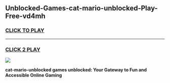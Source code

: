 
## Unblocked-Games-cat-mario-unblocked-Play-Free-vd4mh
<h3>
<a href="https://premium76.site?title=cat-mario-unblocked&ref=23A">CLICK TO PLAY</a></h3>
<hr>

<h3>
<a href="https://premium76.site?title=cat-mario-unblocked&ref=23A">CLICK 2 PLAY</a>
  
</h3>

<a href="https://premium76.site?title=cat-mario-unblocked&ref=23A"><img src="https://clearcache.store/games.png"></a>


**cat-mario-unblocked games unblocked: Your Gateway to Fun and Accessible Online Gaming**
